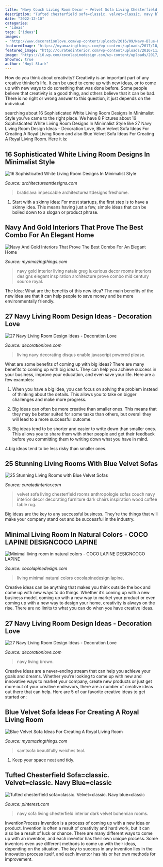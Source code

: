 ```yaml
---
title: "Navy Couch Living Room Decor ~ Velvet Sofa Living Chesterfield Rooms Anthropologie Sofas Couch Navy Interior Decor Decorating Furniture Dark Chairs Inspiration Wood Coffee Table Rug"
description: "Tufted chesterfield sofa=classic. velvet=classic. navy blue=classic"
date: "2022-12-10"
categories:
- "ideas"
tags: ["ideas"]
images:
- "http://www.decorationlove.com/wp-content/uploads/2016/09/Navy-Blue-Living-Room-Ideas.jpg"
featuredImage: "https://myamazingthings.com/wp-content/uploads/2017/10/navy-gold-interior-12-.jpg"
featured_image: "http://curatedinterior.com/wp-content/uploads/2016/11/Blue-Velvet-Sofa-Lyle-Chesterfield-Sofa-via-anthropologie.com_.jpg"
image: "https://i0.wp.com/cocolapinedesign.com/wp-content/uploads/2017/10/stadshemrimage-2.jpeg"
ShowToc: true
author: "Hoyt Stark"
---
```



How do you think about creativity?
Creativity is an important part of any creative thinker’s life. It can be used to come up with new ideas, or to come up with new ways to do something that was done before. Some people believe that creativity is a good thing, and others believe that it can be bad. There is no right or wrong answer to this question, it just depends on the individual.

	

		
searching about 16 Sophisticated White Living Room Designs In Minimalist Style you've came to the right place. We have 8 Pictures about 16 Sophisticated White Living Room Designs In Minimalist Style like 27 Navy Living Room Design Ideas - Decoration Love, Blue Velvet Sofa Ideas For Creating A Royal Living Room and also Blue Velvet Sofa Ideas For Creating A Royal Living Room. Here it is:
		
    
## 16 Sophisticated White Living Room Designs In Minimalist Style

<img loading=lazy src="https://www.architectureartdesigns.com/wp-content/uploads/2016/02/5-49-1024x617.jpg" onerror="this.onerror=null;this.src='https://tse2.mm.bing.net/th?id=OIP.BCVQWT3YVDogkztVJqiiUwHaEd&amp;pid=15.1';" alt="16 Sophisticated White Living Room Designs In Minimalist Style">

_Source: architectureartdesigns.com_

>bratislava impeccable architectureartdesigns freshome. 

	

1. Start with a skinny idea: For most startups, the first step is to have a skinny idea. This means having just a few, simple ideas that can be boiled down to a slogan or product phrase.

    
## Navy And Gold Interiors That Prove The Best Combo For An Elegant Home

<img loading=lazy src="https://myamazingthings.com/wp-content/uploads/2017/10/navy-gold-interior-12-.jpg" onerror="this.onerror=null;this.src='https://tse4.mm.bing.net/th?id=OIP.00QOHlg7Vb_FuM_HIr57eQHaJ3&amp;pid=15.1';" alt="Navy And Gold Interiors That Prove The Best Combo For An Elegant Home">

_Source: myamazingthings.com_

>navy gold interior living natale greg luxurious decor rooms interiors designs elegant inspiration architecture prove combo mid century source royal. 

	

The Idea: What are the benefits of this new idea?
The main benefits of the new idea are that it can help people to save money and be more environmentally friendly.

    
## 27 Navy Living Room Design Ideas - Decoration Love

<img loading=lazy src="http://www.decorationlove.com/wp-content/uploads/2016/09/Navy-Blue-Living-Room-Ideas.jpg" onerror="this.onerror=null;this.src='https://tse1.mm.bing.net/th?id=OIP.SRcXzt4ozdGDlX34iBR19QHaKB&amp;pid=15.1';" alt="27 Navy Living Room Design Ideas - Decoration Love">

_Source: decorationlove.com_

>living navy decorating disqus enable javascript powered please. 

	

What are some benefits of coming up with big ideas?
There are many benefits to coming up with big ideas. They can help you achieve success in your business, improve your education, and even save your life. Here are a few examples:
1. When you have a big idea, you can focus on solving the problem instead of thinking about the details. This allows you to take on bigger challenges and make more progress.

2. Big ideas can often be more creative than smaller ones. This means that they may be better suited for some tasks than others, but overall they will lead to a more successful outcome.

3. Big ideas tend to be shorter and easier to write down than smaller ones. This allows you to share them with other people and get their feedback before you committing them to writing down what you have in mind.

4.big ideas tend to be less risky than smaller ones.

    
## 25 Stunning Living Rooms With Blue Velvet Sofas

<img loading=lazy src="http://curatedinterior.com/wp-content/uploads/2016/11/Blue-Velvet-Sofa-Lyle-Chesterfield-Sofa-via-anthropologie.com_.jpg" onerror="this.onerror=null;this.src='https://tse4.mm.bing.net/th?id=OIP.hgzKG1SHfM3EepQHFnG73wHaLH&amp;pid=15.1';" alt="25 Stunning Living Rooms with Blue Velvet Sofas">

_Source: curatedinterior.com_

>velvet sofa living chesterfield rooms anthropologie sofas couch navy interior decor decorating furniture dark chairs inspiration wood coffee table rug. 

	

Big ideas are the key to any successful business. They're the things that will make your company stand out and be successful in the industry.

    
## Minimal Living Room In Natural Colors - COCO LAPINE DESIGNCOCO LAPINE

<img loading=lazy src="https://i0.wp.com/cocolapinedesign.com/wp-content/uploads/2017/10/stadshemrimage-2.jpeg" onerror="this.onerror=null;this.src='https://tse4.mm.bing.net/th?id=OIP.PPvMQowBT1SRe0daQLCiJgHaFj&amp;pid=15.1';" alt="Minimal living room in natural colors - COCO LAPINE DESIGNCOCO LAPINE">

_Source: cocolapinedesign.com_

>living minimal natural colors cocolapinedesign lapine. 

	

Creative ideas can be anything that makes you think outside the box and come up with new ways to do things. Whether it’s coming up with a new business model, coming up with a new way to market your product or even coming up with a new way to design your home, creativity is always on the rise. There are no limits to what you can do when you have creative ideas.

    
## 27 Navy Living Room Design Ideas - Decoration Love

<img loading=lazy src="http://www.decorationlove.com/wp-content/uploads/2016/09/Navy-Blue-and-Brown-Living-Room.jpg" onerror="this.onerror=null;this.src='https://tse3.mm.bing.net/th?id=OIP.l3LfQqo5NGavhtKp0YnmCgHaMP&amp;pid=15.1';" alt="27 Navy Living Room Design Ideas - Decoration Love">

_Source: decorationlove.com_

>navy living brown. 

	

Creative ideas are a never-ending stream that can help you achieve your goals and dreams. Whether you're looking to come up with new and innovative ways to market your company, create new products or just get more out of your creative endeavors, there are a number of creative ideas out there that can help. Here are 5 of our favorite creative ideas to get started on: 

    
## Blue Velvet Sofa Ideas For Creating A Royal Living Room

<img loading=lazy src="https://myamazingthings.com/wp-content/uploads/2017/08/blue-velvet-sofa-3.jpg" onerror="this.onerror=null;this.src='https://tse2.mm.bing.net/th?id=OIP.mliXHoUAy_GSl_q9ACWEVAHaJl&amp;pid=15.1';" alt="Blue Velvet Sofa Ideas For Creating A Royal Living Room">

_Source: myamazingthings.com_

>samtsofa beautifully weiches teal. 

	

1. Keep your space neat and tidy.

    
## Tufted Chesterfield Sofa=classic. Velvet=classic. Navy Blue=classic

<img loading=lazy src="https://i.pinimg.com/736x/7f/45/0d/7f450daf3e6b5f0982e703af39e5b0fb.jpg" onerror="this.onerror=null;this.src='https://tse3.mm.bing.net/th?id=OIP.XLz7Ta_2tLTRVgVZT6XH_gHaLJ&amp;pid=15.1';" alt="Tufted chesterfield sofa=classic. Velvet=classic. Navy blue=classic">

_Source: pinterest.com_

>navy sofa living chesterfield interior dark velvet bohemian rooms. 

	

InventionProcess
Invention is a process of coming up with a new idea or product. Invention is often a result of creativity and hard work, but it can also be a result of luck or chance. There are many different ways to come up with an invention, and each inventor has their own unique process. Some inventors even use different methods to come up with their ideas, depending on the situation. The key to success in any invention lies in the innovation process itself, and each inventor has his or her own methods for improvement.

